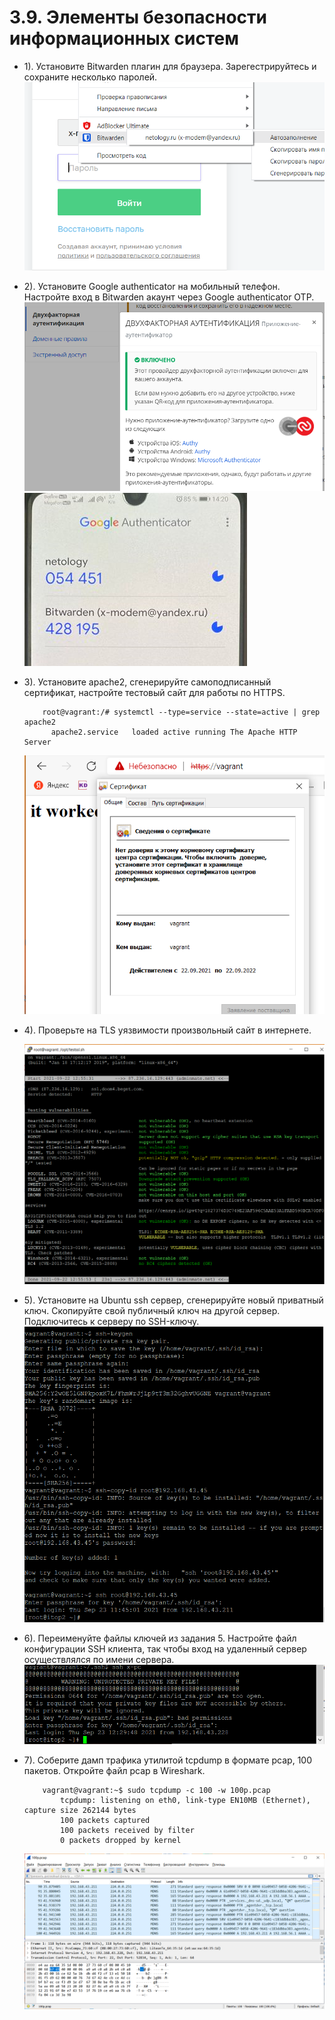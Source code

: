 # 3.9. Элементы безопасности информационных систем
- 1). Установите Bitwarden плагин для браузера. 
		Зарегестрируйтесь и сохраните несколько паролей. 
	![3.9_1.PNG](images/3.9_1.PNG)
	
- 2). Установите Google authenticator на мобильный телефон. 
Настройте вход в Bitwarden акаунт через Google authenticator OTP.
	![3.9_2_1.PNG](images/3.9_2_1.PNG)
	![3.9_2_2.PNG](images/3.9_2_2.PNG)
- 3). Установите apache2, сгенерируйте самоподписанный сертификат, 
настройте тестовый сайт для работы по HTTPS.

	```
		root@vagrant:/# systemctl --type=service --state=active | grep apache2
		  apache2.service   loaded active running The Apache HTTP Server
	```
	
	![3.9_3.PNG](images/3.9_3.PNG)
		
- 4). Проверьте на TLS уязвимости произвольный сайт в интернете.

	![3.9_4.PNG](images/3.9_4.PNG)

- 5). Установите на Ubuntu ssh сервер, сгенерируйте новый приватный ключ. 
Скопируйте свой публичный ключ на другой сервер. 
Подключитесь к серверу по SSH-ключу. 
		![3.9_5.PNG](images/3.9_5.PNG)
	
- 6). Переименуйте файлы ключей из задания 5. 
Настройте файл конфигурации SSH клиента, 
так чтобы вход на удаленный сервер осуществлялся по имени сервера.
		![3.9_6.PNG](images/3.9_6.PNG)

- 7). Соберите дамп трафика утилитой tcpdump в формате pcap, 100 пакетов. 
	Откройте файл pcap в Wireshark.
	
	```
		vagrant@vagrant:~$ sudo tcpdump -c 100 -w 100p.pcap
			tcpdump: listening on eth0, link-type EN10MB (Ethernet), capture size 262144 bytes
			100 packets captured
			100 packets received by filter
			0 packets dropped by kernel
	```
	![3.9_7.PNG](images/3.9_7.PNG)
	